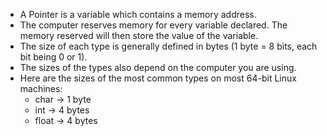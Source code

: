 - A Pointer is a variable which contains a memory address.
- The computer reserves memory for every variable declared. The memory reserved will then store the value of the variable.
- The size of each type is generally defined in bytes (1 byte = 8 bits, each bit being 0 or 1). 
- The sizes of the types also depend on the computer you are using.
- Here are the sizes of the most common types on most 64-bit Linux machines:
	- char -> 1 byte
	- int -> 4 bytes
	- float -> 4 bytes
